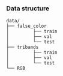 
### <div id="data_structure">Data structure</div>

```
data/
├── false_color
│         ├── train
│         ├── val
│         └── test
├── tribands
│         ├── train
│         ├── val
│         └── test
└── RGB

```